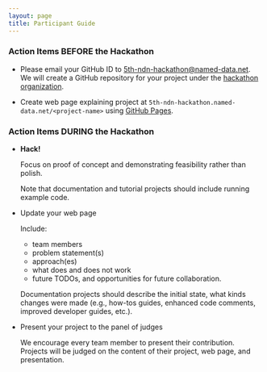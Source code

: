 ```yaml
---
layout: page
title: Participant Guide
---
```


### Action Items BEFORE the Hackathon

- Please email your GitHub ID to 5th-ndn-hackathon@named-data.net.  We will create a GitHub repository
for your project under the [hackathon organization](https://github.com/5th-ndn-hackathon).

- Create web page explaining project at `5th-ndn-hackathon.named-data.net/<project-name>` using [GitHub Pages](https://pages.github.com/).

### Action Items DURING the Hackathon

- **Hack!**

    Focus on proof of concept and demonstrating feasibility rather than polish.

    Note that documentation and tutorial projects should include running example code.

- Update your web page

    Include:

    - team members
    - problem statement(s)
    - approach(es)
    - what does and does not work
    - future TODOs, and opportunities for future collaboration.

    Documentation projects should describe the initial state, what kinds changes were made
    (e.g., how-tos guides, enhanced code comments, improved developer guides, etc.).

- Present your project to the panel of judges

    We encourage every team member to present their contribution.
    Projects will be judged on the content of their project, web page, and presentation.
